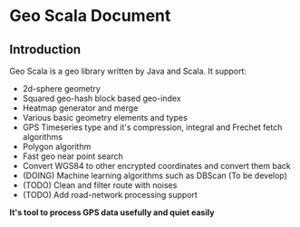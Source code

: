 # Geo Scala Document

## Introduction
Geo Scala is a geo library written by Java and Scala.
It support:
- 2d-sphere geometry
- Squared geo-hash block based geo-index
- Heatmap generator and merge
- Various basic geometry elements and types
- GPS Timeseries type and it's compression, integral and Frechet fetch algorithms
- Polygon algorithm
- Fast geo near point search
- Convert WGS84 to other encrypted coordinates and convert them back
- (DOING) Machine learning algorithms such as DBScan (To be develop)
- (TODO) Clean and filter route with noises
- (TODO) Add road-network processing support


**It's tool to process GPS data usefully and quiet easily**
